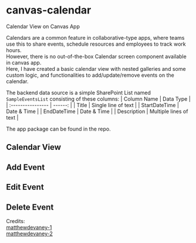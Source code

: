 # canvas-calendar
Calendar View on Canvas App

Calendars are a common feature in collaborative-type apps, where teams use this to share events, schedule resources and employees to track work hours.  
However, there is no out-of-the-box Calendar screen component available in canvas app.  
Here, I have created a basic calendar view with nested galleries and some custom logic, and functionalities to add/update/remove events on the calendar.

The backend data source is a simple SharePoint List named ```SampleEventsList``` consisting of these columns:
| Column Name       | Data Type |
| :---------------- | ------:   |
| Title             | Single line of text    |
| StartDateTime     | Date & Time            |
| EndDateTime       | Date & Time            |
| Description       | Multiple lines of text |

The app package can be found in the repo.

## Calendar View

## Add Event

## Edit Event

## Delete Event


Credits:  
[matthewdevaney-1](https://www.matthewdevaney.com/make-a-calendar-in-power-apps-part-1/)  
[matthewdevaney-2](https://www.matthewdevaney.com/make-a-calendar-in-power-apps-part-2/)
